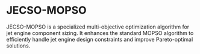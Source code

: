# JECSO-MOPSO
JECSO-MOPSO is a specialized multi-objective optimization algorithm for jet engine component sizing. It enhances the standard MOPSO algorithm to efficiently handle jet engine design constraints and improve Pareto-optimal solutions.

